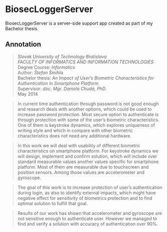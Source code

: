 # BiosecLoggerServer

BiosecLoggerServer is a server-side support app created as part of my Bachelor thesis.

## Annotation
> *Slovak University of Technology Bratislava*<br/>
> *FACULTY OF INFORMATICS AND INFORMATION TECHNOLOGIES*<br/>
> Degree Course: *Informatics*<br/>
> Author: *Štefan Šmihla*<br/>
> Bachelor thesis: *An Impact of User’s Biometric Characteristics for Authentication
> in Smartphone Platform*<br/>
> Supervisor: *doc. Mgr. Daniela Chudá, PhD.*<br/>
> May 2014<br/>

> In current time authentication through password is not good enough and research
> deals with another options, which could be used to increase password
> protection. Most secure option to authenticate is through protection with some
> of the user’s biometric characteristics. One of them is keystroke dynamics, which
> explores uniqueness of writing style and which in compare with other biometric
> characteristics does not need any additional hardware.

> In this work we will deal with usability of different biometric characteristics
> on smartphone platform. For keystroke dynamics we will design, implement and
> confirm solution, which will include over standard measurable values another
> values specific for smartphone platform. Most of them are measurable due to
> touchscreen and position sensors. Among those values are accelerometer and
> gyroscope.

> The goal of this work is to increase protection of user’s authentication during
> login, as also to identify external impacts, which might have negative effect for
> sensitivity of biometrics protection and to find optimal solution to fulfill that goal.

> Results of our work has shown that accelerometer and gyroscope are not
> sensitive enough to authenticate user. However we managed to find and verify a
> solution with accuracy of authentication over 90%.
